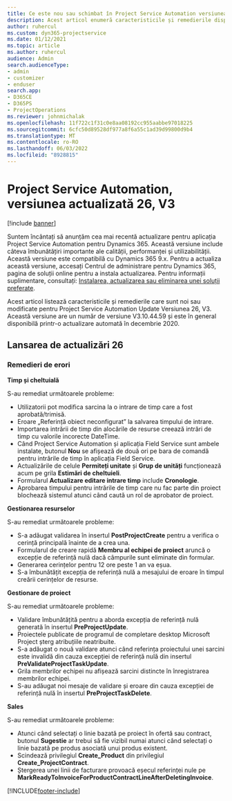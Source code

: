 ```yaml
---
title: Ce este nou sau schimbat în Project Service Automation versiunea actualizată 26, V3
description: Acest articol enumeră caracteristicile și remedierile disponibile în Project Service Automation Update Versiunea 26, V3.
author: ruhercul
ms.custom: dyn365-projectservice
ms.date: 01/12/2021
ms.topic: article
ms.author: ruhercul
audience: Admin
search.audienceType:
- admin
- customizer
- enduser
search.app:
- D365CE
- D365PS
- ProjectOperations
ms.reviewer: johnmichalak
ms.openlocfilehash: 11f722c1f31c0e8aa08192cc955aabbe97018225
ms.sourcegitcommit: 6cfc50d89528df977a8f6a55c1ad39d99800d9b4
ms.translationtype: MT
ms.contentlocale: ro-RO
ms.lasthandoff: 06/03/2022
ms.locfileid: "8928815"
---
```

# <a name="project-service-automation-update-release-26-v3"></a>Project Service Automation, versiunea actualizată 26, V3

[!include [banner](../includes/psa-now-project-operations.md)]

Suntem încântați să anunțăm cea mai recentă actualizare pentru aplicația Project Service Automation pentru Dynamics 365. Această versiune include câteva îmbunătățiri importante ale calității, performanței și utilizabilității. Această versiune este compatibilă cu Dynamics 365 9.x. Pentru a actualiza această versiune, accesați Centrul de administrare pentru Dynamics 365, pagina de soluții online pentru a instala actualizarea. Pentru informații suplimentare, consultați: [Instalarea, actualizarea sau eliminarea unei soluții preferate](/power-platform/admin/install-remove-preferred-solution).

Acest articol listează caracteristicile și remedierile care sunt noi sau modificate pentru Project Service Automation Update Versiunea 26, V3. Această versiune are un număr de versiune V3.10.44.59 și este în general disponibilă printr-o actualizare automată în decembrie 2020.

## <a name="update-release-26"></a>Lansarea de actualizări 26

### <a name="bug-fixes"></a>Remedieri de erori

**Timp și cheltuială**

S-au remediat următoarele probleme:

- Utilizatorii pot modifica sarcina la o intrare de timp care a fost aprobată/trimisă.
- Eroare „Referință obiect neconfigurat” la salvarea timpului de intrare.
- Importarea intrării de timp din alocările de resurse creează intrări de timp cu valorile incorecte DateTime.
- Când Project Service Automation și aplicația Field Service sunt ambele instalate, butonul **Nou** se afișează de două ori pe bara de comandă pentru intrările de timp în aplicația Field Service.
- Actualizările de celule **Permiteți unitate** și **Grup de unități** funcționează acum pe grila **Estimări de cheltuieli**.
- Formularul **Actualizare editare intrare timp** include **Cronologie**.
- Aprobarea timpului pentru intrările de timp care nu fac parte din proiect blochează sistemul atunci când caută un rol de aprobator de proiect.

**Gestionarea resurselor**

S-au remediat următoarele probleme:

- S-a adăugat validarea în insertul **PostProjectCreate** pentru a verifica o cerință principală înainte de a crea una.
- Formularul de creare rapidă **Membru al echipei de proiect** aruncă o excepție de referință nulă dacă câmpurile sunt eliminate din formular.
- Generarea cerințelor pentru 12 ore peste 1 an va eșua.
- S-a îmbunătățit excepția de referință nulă a mesajului de eroare în timpul creării cerințelor de resurse.

**Gestionare de proiect**

S-au remediat următoarele probleme:

- Validare îmbunătățită pentru a aborda excepția de referință nulă generată în insertul **PreProjectUpdate**.
- Proiectele publicate de programul de completare desktop Microsoft Project șterg atribuțiile neatribuite.
- S-a adăugat o nouă validare atunci când referința proiectului unei sarcini este invalidă din cauza excepției de referință nulă din insertul **PreValidateProjectTaskUpdate**.
- Grila membrilor echipei nu afișează sarcini distincte în înregistrarea membrilor echipei.
- S-au adăugat noi mesaje de validare și eroare din cauza excepției de referință nulă în insertul **PreProjectTaskDelete**.

**Sales**

S-au remediat următoarele probleme:

- Atunci când selectați o linie bazată pe proiect în ofertă sau contract, butonul **Sugestie** ar trebui să fie vizibil numai atunci când selectați o linie bazată pe produs asociată unui produs existent.
- Scindează privilegiul **Create_Product** din privilegiul **Create_ProjectContract**.
- Ștergerea unei linii de facturare provoacă eșecul referinței nule pe **MarkReadyToInvoiceForProductContractLineAfterDeletingInvoice**.


[!INCLUDE[footer-include](../includes/footer-banner.md)]
